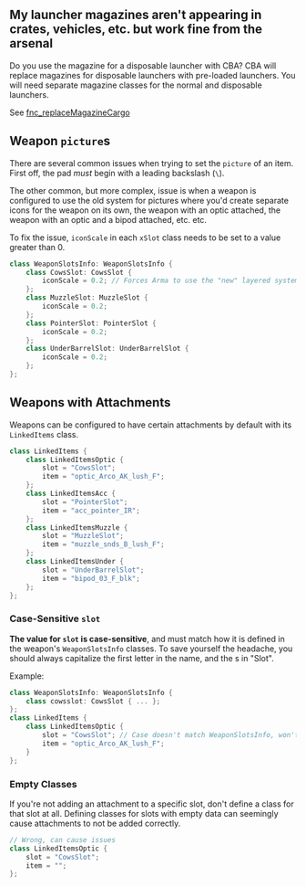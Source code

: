 ## My launcher magazines aren't appearing in crates, vehicles, etc. but work fine from the arsenal
Do you use the magazine for a disposable launcher with CBA? CBA will replace magazines for disposable launchers with pre-loaded launchers. You will need separate magazine classes for the normal and disposable launchers.

See [fnc_replaceMagazineCargo](https://github.com/CBATeam/CBA_A3/blob/master/addons/disposable/fnc_replaceMagazineCargo.sqf)


## Weapon `picture`s
There are several common issues when trying to set the `picture` of an item. First off, the pad *must* begin with a leading backslash (`\`).

The other common, but more complex, issue is when a weapon is configured to use the old system for pictures where you'd create separate icons for the weapon on its own, the weapon with an optic attached, the weapon with an optic and a bipod attached, etc. etc.

To fix the issue, `iconScale` in each `xSlot` class needs to be set to a value greater than 0.
```cpp
class WeaponSlotsInfo: WeaponSlotsInfo {
    class CowsSlot: CowsSlot {
        iconScale = 0.2; // Forces Arma to use the "new" layered system
    };
    class MuzzleSlot: MuzzleSlot {
        iconScale = 0.2;
    };
    class PointerSlot: PointerSlot {
        iconScale = 0.2;
    };
    class UnderBarrelSlot: UnderBarrelSlot {
        iconScale = 0.2;
    };
};
```

## Weapons with Attachments
Weapons can be configured to have certain attachments by default with its `LinkedItems` class.

```cpp
class LinkedItems {
    class LinkedItemsOptic {
        slot = "CowsSlot";
        item = "optic_Arco_AK_lush_F";
    };
    class LinkedItemsAcc {
        slot = "PointerSlot";
        item = "acc_pointer_IR";
    };
    class LinkedItemsMuzzle {
        slot = "MuzzleSlot";
        item = "muzzle_snds_B_lush_F";
    };
    class LinkedItemsUnder {
        slot = "UnderBarrelSlot";
        item = "bipod_03_F_blk";
    };
};
```

### Case-Sensitive `slot`
**The value for `slot` is case-sensitive**, and must match how it is defined in the weapon's `WeaponSlotsInfo` classes. To save yourself the headache, you should always capitalize the first letter in the name, and the s in "Slot".

Example:
```cpp
class WeaponSlotsInfo: WeaponSlotsInfo {
    class cowsslot: CowsSlot { ... };
};
class LinkedItems {
    class LinkedItemsOptic {
        slot = "CowsSlot"; // Case doesn't match WeaponSlotsInfo, won't work
        item = "optic_Arco_AK_lush_F";
    }
};
```

### Empty Classes
If you're not adding an attachment to a specific slot, don't define a class for that slot at all. Defining classes for slots with empty data can seemingly cause attachments to not be added correctly.
```cpp
// Wrong, can cause issues
class LinkedItemsOptic {
    slot = "CowsSlot";
    item = "";
};
```
